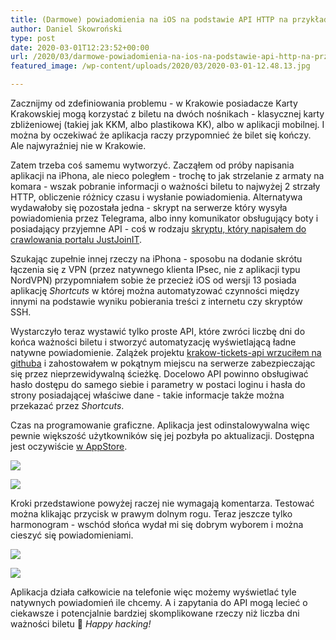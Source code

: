 ```yaml
---
title: (Darmowe) powiadomienia na iOS na podstawie API HTTP na przykładzie sprawdzania ważności biletu MPK z mobilnego nośnika Karty Krakowskiej
author: Daniel Skowroński
type: post
date: 2020-03-01T12:23:52+00:00
url: /2020/03/darmowe-powiadomienia-na-ios-na-podstawie-api-http-na-przykladzie-sprawdzania-waznosci-biletu-mpk-z-mobilnego-nosnika-karty-krakowskiej/
featured_image: /wp-content/uploads/2020/03/2020-03-01-12.48.13.jpg

---
```

Zacznijmy od zdefiniowania problemu - w Krakowie posiadacze Karty Krakowskiej mogą korzystać z biletu na dwóch nośnikach - klasycznej karty zbliżeniowej (takiej jak KKM, albo plastikowa KK), albo w aplikacji mobilnej. I można by oczekiwać że aplikacja raczy przypomnieć że bilet się kończy. Ale najwyraźniej nie w Krakowie.

Zatem trzeba coś samemu wytworzyć. Zacząłem od próby napisania aplikacji na iPhona, ale nieco poległem - trochę to jak strzelanie z armaty na komara - wszak pobranie informacji o ważności biletu to najwyżej 2 strzały HTTP, obliczenie różnicy czasu i wysłanie powiadomienia. Alternatywa wydawałoby się pozostała jedna - skrypt na serwerze który wysyła powiadomienia przez Telegrama, albo inny komunikator obsługujący boty i posiadający przyjemne API - coś w rodzaju [skryptu, który napisałem do crawlowania portalu JustJoinIT][1].

Szukając zupełnie innej rzeczy na iPhona - sposobu na dodanie skrótu łączenia się z VPN (przez natywnego klienta IPsec, nie z aplikacji typu NordVPN) przypomniałem sobie że przecież iOS od wersji 13 posiada aplikację _Shortcuts_ w której można automatyzować czynności między innymi na podstawie wyniku pobierania treści z internetu czy skryptów SSH.

Wystarczyło teraz wystawić tylko proste API, które zwróci liczbę dni do końca ważności biletu i stworzyć automatyzację wyświetlającą ładne natywne powiadomienie. Zalążek projektu [krakow-tickets-api wrzuciłem na githuba][2] i zahostowałem w pokątnym miejscu na serwerze zabezpieczając się przez nieprzewidywalną ścieżkę. Docelowo API powinno obsługiwać hasło dostępu do samego siebie i parametry w postaci loginu i hasła do strony posiadającej właściwe dane - takie informacje także można przekazać przez _Shortcuts_.

Czas na programowanie graficzne. Aplikacja jest odinstalowywalna więc pewnie większość użytkowników się jej pozbyła po aktualizacji. Dostępna jest oczywiście [w AppStore][3].

![](/wp-content/uploads/2020/03/2020-03-01-12.48.41.png)

![](/wp-content/uploads/2020/03/2020-03-01-12.48.50.png)

Kroki przedstawione powyżej raczej nie wymagają komentarza. Testować można klikając przycisk w prawym dolnym rogu. Teraz jeszcze tylko harmonogram - wschód słońca wydał mi się dobrym wyborem i można cieszyć się powiadomieniami.

![](/wp-content/uploads/2020/03/2020-03-01-12.48.29.png)

![](/wp-content/uploads/2020/03/2020-03-01-13.17.20.png)


Aplikacja działa całkowicie na telefonie więc możemy wyświetlać tyle natywnych powiadomień ile chcemy. A i zapytania do API mogą lecieć o ciekawsze i potencjalnie bardziej skomplikowane rzeczy niż liczba dni ważności biletu 🙂 _Happy hacking!_

 [1]: https://github.com/danielskowronski/jjit
 [2]: https://github.com/danielskowronski/krakow-tickets-api
 [3]: https://apps.apple.com/pl/app/shortcuts/id915249334?l=pl